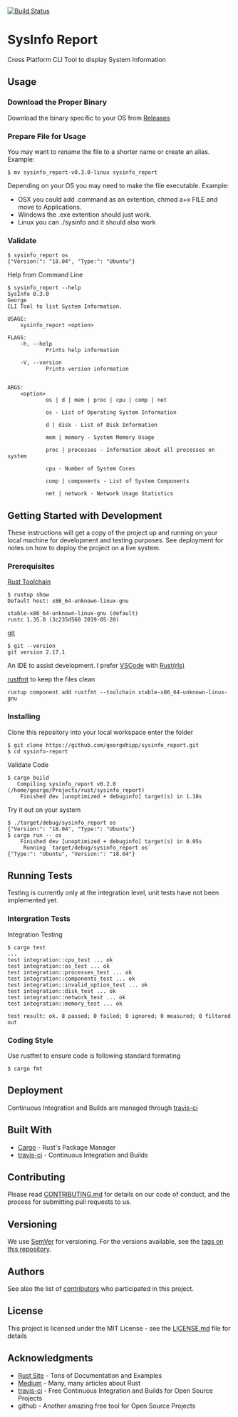 [![Build Status](https://travis-ci.com/georgehipp/sysinfo_report.svg?branch=master)](https://travis-ci.com/georgehipp/sysinfo_report)

# SysInfo Report

Cross Platform CLI Tool to display System Information

## Usage

### Download the Proper Binary

Download the binary specific to your OS from [Releases](https://github.com/georgehipp/sysinfo_report/releases)

### Prepare File for Usage

You may want to rename the file to a shorter name or create an alias.
Example:
```
$ mv sysinfo_report-v0.3.0-linux sysinfo_report
```

Depending on your OS you may need to make the file executable.
Example:
* OSX you could add .command as an extention, chmod a+x FILE and move to Applications.
* Windows the .exe extention should just work.
* Linux you can ./sysinfo and it should also work

### Validate

```
$ sysinfo_report os
{"Version:": "18.04", "Type:": "Ubuntu"}
```

Help from Command Line

```
$ sysinfo_report --help
SysInfo 0.3.0
George
CLI Tool to list System Information.

USAGE:
    sysinfo_report <option>

FLAGS:
    -h, --help       
            Prints help information

    -V, --version    
            Prints version information


ARGS:
    <option>    
            os | d | mem | proc | cpu | comp | net
            
            os - List of Operating System Information
            
            d | disk - List of Disk Information
            
            mem | memory - System Memory Usage
            
            proc | processes - Information about all processes on system
            
            cpu - Number of System Cores
            
            comp | components - List of System Components
            
            net | network - Network Usage Statistics
```

## Getting Started with Development

These instructions will get a copy of the project up and running on your local machine for development and testing purposes. See deployment for notes on how to deploy the project on a live system.

### Prerequisites

[Rust Toolchain](https://www.rust-lang.org/tools/install) 
```
$ rustup show
Default host: x86_64-unknown-linux-gnu

stable-x86_64-unknown-linux-gnu (default)
rustc 1.35.0 (3c235d560 2019-05-20)
```
[git](https://git-scm.com/book/en/v2/Getting-Started-Installing-Git) 
```
$ git --version
git version 2.17.1
```
An IDE to assist development.
I prefer [VSCode](https://code.visualstudio.com/)
with [Rust(rls)](https://marketplace.visualstudio.com/items?itemName=rust-lang.rust)

[rustfmt](https://github.com/rust-lang/rustfmt) to keep the files clean
```
rustup component add rustfmt --toolchain stable-x86_64-unknown-linux-gnu
```

### Installing

Clone this repository into your local workspace enter the folder

```
$ git clone https://github.com/georgehipp/sysinfo_report.git
$ cd sysinfo-report
```

Validate Code

```
$ cargo build
   Compiling sysinfo_report v0.2.0 (/home/george/Projects/rust/sysinfo_report)
    Finished dev [unoptimized + debuginfo] target(s) in 1.18s
```

Try it out on your system

```
$ ./target/debug/sysinfo_report os
{"Version:": "18.04", "Type:": "Ubuntu"}
$ cargo run -- os
    Finished dev [unoptimized + debuginfo] target(s) in 0.05s
     Running `target/debug/sysinfo_report os`
{"Type:": "Ubuntu", "Version:": "18.04"}
```

## Running Tests

Testing is currently only at the integration level, unit tests have not been implemented yet.

### Intergration Tests

Integration Testing

```
$ cargo test
...
test integration::cpu_test ... ok
test integration::os_test ... ok
test integration::processes_test ... ok
test integration::components_test ... ok
test integration::invalid_option_test ... ok
test integration::disk_test ... ok
test integration::network_test ... ok
test integration::memory_test ... ok

test result: ok. 8 passed; 0 failed; 0 ignored; 0 measured; 0 filtered out
```

### Coding Style

Use rustfmt to ensure code is following standard formating

```
$ cargo fmt
```

## Deployment

Continuous Integration and Builds are managed through [travis-ci](https://travis-ci.com/georgehipp/sysinfo_report)

## Built With

* [Cargo](https://github.com/rust-lang/cargo) - Rust's Package Manager
* [travis-ci](https://travis-ci.com/georgehipp/sysinfo_report) - Continuous Integration and Builds

## Contributing

Please read [CONTRIBUTING.md](CONTRIBUTING.md) for details on our code of conduct, and the process for submitting pull requests to us.

## Versioning

We use [SemVer](http://semver.org/) for versioning. For the versions available, see the [tags on this repository](https://github.com/georgehipp/sysinfo_report/tags). 

## Authors

See also the list of [contributors](https://github.com/georgehipp/sysinfo_report/graphs/contributors) who participated in this project.

## License

This project is licensed under the MIT License - see the [LICENSE.md](LICENSE.md) file for details

## Acknowledgments

* [Rust Site](https://www.rust-lang.org/) - Tons of Documentation and Examples
* [Medium](https://medium.com/search?q=rust) - Many, many articles about Rust
* [travis-ci](https://travis-ci.com/) - Free Continuous Integration and Builds for Open Source Projects
* github - Another amazing free tool for Open Source Projects


